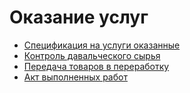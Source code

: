 # Оказание услуг

* [Спецификация на услуги оказанные](specifikacii-na-uslugi-okazannye.md)
* [Контроль давальческого сырья](../../../upravlenie-proizvodstvom/pererabotka/kontrol-davalcheskogo-syrya.md)
* [Передача товаров в переработку](peredacha-tovarov-v-pererabotku.md)
* [Акт выполненных работ](akt-vypolnennykh-rabot.md)
